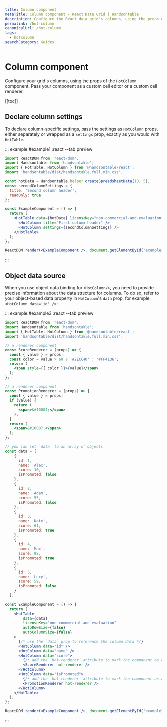 ```yaml
---
title: Column component
metaTitle: Column component - React Data Grid | Handsontable
description: Configure the React data grid's columns, using the props of the "HotColumn" component. Pass your component as a custom cell editor or a custom cell renderer.
permalink: /hot-column
canonicalUrl: /hot-column
tags:
  - hotcolumn
searchCategory: Guides
---
```


# Column component

Configure your grid's columns, using the props of the `HotColumn` component. Pass your component as a custom cell editor or a custom cell renderer.

[[toc]]

## Declare column settings

To declare column-specific settings, pass the settings as `HotColumn` props, either separately or wrapped as a `settings` prop, exactly as you would with `HotTable`.

::: example #example1 :react --tab preview
```jsx
import ReactDOM from 'react-dom';
import Handsontable from 'handsontable';
import { HotTable, HotColumn } from '@handsontable/react';
import 'handsontable/dist/handsontable.full.min.css';

const hotData = Handsontable.helper.createSpreadsheetData(10, 5);
const secondColumnSettings = {
  title: 'Second column header',
  readOnly: true
};

const ExampleComponent = () => {
  return (
    <HotTable data={hotData} licenseKey="non-commercial-and-evaluation">
      <HotColumn title="First column header" />
      <HotColumn settings={secondColumnSettings} />
    </HotTable>
  );
};

ReactDOM.render(<ExampleComponent />, document.getElementById('example1'));
```
:::

## Object data source

When you use object data binding for `<HotColumn/>`, you need to provide precise information about the data structure for columns. To do so, refer to your object-based data property in `HotColumn`'s `data` prop, for example, `<HotColumn data='id' />`:

::: example #example3 :react --tab preview
```jsx
import ReactDOM from 'react-dom';
import Handsontable from 'handsontable';
import { HotTable, HotColumn } from '@handsontable/react';
import 'handsontable/dist/handsontable.full.min.css';

// a renderer component
const ScoreRenderer = (props) => {
  const { value } = props;
  const color = value > 60 ? '#2ECC40' : '#FF4136';
  return (
    <span style={{ color }}>{value}</span>
  );
};

// a renderer component
const PromotionRenderer = (props) => {
  const { value } = props;
  if (value) {
    return (
      <span>&#10004;</span>
    );
  }
  return (
    <span>&#10007;</span>
  );
};

// you can set `data` to an array of objects
const data = [
    {
      id: 1,
      name: 'Alex',
      score: 10,
      isPromoted: false
    },
    {
      id: 2,
      name: 'Adam',
      score: 55,
      isPromoted: false
    },
    {
      id: 3,
      name: 'Kate',
      score: 61,
      isPromoted: true
    },
    {
      id: 4,
      name: 'Max',
      score: 98,
      isPromoted: true
    },
    {
      id: 5,
      name: 'Lucy',
      score: 59,
      isPromoted: false
    }
  ];

const ExampleComponent = () => {
  return (
    <HotTable
        data={data}
        licenseKey="non-commercial-and-evaluation"
        autoRowSize={false}
        autoColumnSize={false}
    >
      {/* use the `data` prop to reference the column data */}
      <HotColumn data="id" />
      <HotColumn data="name" />
      <HotColumn data="score">
        {/* add the `hot-renderer` attribute to mark the component as a Handsontable renderer */}
        <ScoreRenderer hot-renderer />
      </HotColumn>
      <HotColumn data="isPromoted">
        {/* add the `hot-renderer` attribute to mark the component as a Handsontable renderer */}
        <PromotionRenderer hot-renderer />
      </HotColumn>
    </HotTable>
  );
};

ReactDOM.render(<ExampleComponent />, document.getElementById('example3'));
```
:::